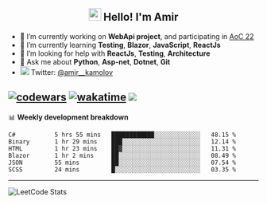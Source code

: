 <h2 align="center"><img src="https://media.giphy.com/media/hvRJCLFzcasrR4ia7z/giphy.gif" width="25px"> Hello! I'm Amir</h2>

- 🔭 I’m currently working on **WebApi project**, and participating in [AoC 22](https://adventofcode.com/)
- 🌱 I’m currently learning **Testing**, **Blazor**, **JavaScript**, **ReactJs**
- 🤔 I’m looking for help with **ReactJs**, **Testing**, **Architecture**
- 💬 Ask me about **Python**, **Asp-net**, **Dotnet**, **Git**
- <img alt="Amir Kamolov | Twitter" width="18px" src="https://raw.githubusercontent.com/peterthehan/peterthehan/master/assets/twitter.svg" /> Twitter: [@amir__kamolov](https://twitter.com/amir__kamolov)

[![codewars](https://www.codewars.com/users/Kamolov%20Amir/badges/micro)](https://www.codewars.com/users/Kamolov%20Amir)
[![wakatime](https://wakatime.com/badge/user/12da36de-2fca-4ef2-bb44-ec10c4750b61.svg)](https://wakatime.com/@12da36de-2fca-4ef2-bb44-ec10c4750b61)
![](https://komarev.com/ghpvc/?username=Amir0715&style=flat-square)
---

📊 **Weekly development breakdown**
<!--START_SECTION:waka-->

```text
C#           5 hrs 55 mins   ████████████░░░░░░░░░░░░░   48.15 %
Binary       1 hr 29 mins    ███░░░░░░░░░░░░░░░░░░░░░░   12.14 %
HTML         1 hr 23 mins    ██▓░░░░░░░░░░░░░░░░░░░░░░   11.31 %
Blazor       1 hr 2 mins     ██░░░░░░░░░░░░░░░░░░░░░░░   08.49 %
JSON         55 mins         ██░░░░░░░░░░░░░░░░░░░░░░░   07.54 %
SCSS         24 mins         █░░░░░░░░░░░░░░░░░░░░░░░░   03.35 %
```

<!--END_SECTION:waka-->

---

![LeetCode Stats](https://leetcard.jacoblin.cool/Amir0715?theme=dark&font=Noto%20Sans%20Mono&ext=heatmap)
